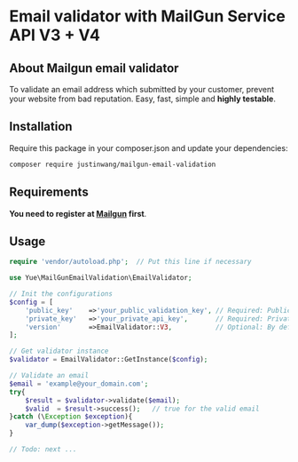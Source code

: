#  Email validator with MailGun Service API V3 + V4

## About Mailgun email validator
To validate an email address which submitted by your customer, prevent your website from bad reputation.
Easy, fast, simple and **highly testable**.

## Installation
Require this package in your composer.json and update your dependencies:

```bash
composer require justinwang/mailgun-email-validation
```
## Requirements
**You need to register at <a href="https://www.mailgun.com/" target="_blank">Mailgun</a> first**.

## Usage
```php
require 'vendor/autoload.php';  // Put this line if necessary

use Yue\MailGunEmailValidation\EmailValidator;

// Init the configurations
$config = [
    'public_key'    =>'your_public_validation_key', // Required: Public validation key, in your Mailgun settings. 
    'private_key'   =>'your_private_api_key',       // Required: Private API key, in your Mailgun settings. 
    'version'       =>EmailValidator::V3,           // Optional: By default, we will use V4 version API
];

// Get validator instance
$validator = EmailValidator::GetInstance($config);

// Validate an email
$email = 'example@your_domain.com';
try{
    $result = $validator->validate($email);
    $valid  = $result->success();   // true for the valid email
}catch (\Exception $exception){
    var_dump($exception->getMessage());
}

// Todo: next ...
```